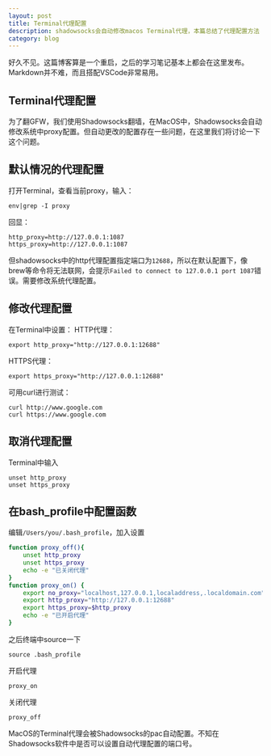```yaml
---
layout: post
title: Terminal代理配置
description: shadowsocks会自动修改macos Terminal代理，本篇总结了代理配置方法
category: blog
---
```


好久不见。这篇博客算是一个重启，之后的学习笔记基本上都会在这里发布。Markdown并不难，而且搭配VSCode非常易用。

## Terminal代理配置
为了翻GFW，我们使用Shadowsocks翻墙，在MacOS中，Shadowsocks会自动修改系统中proxy配置。但自动更改的配置存在一些问题，在这里我们将讨论一下这个问题。

## 默认情况的代理配置
打开Terminal，查看当前proxy，输入：  
```shell
env|grep -I proxy
```  
回显：  
```shell
http_proxy=http://127.0.0.1:1087  
https_proxy=http://127.0.0.1:1087
```
  
但shadowsocks中的http代理配置指定端口为`12688`，所以在默认配置下，像brew等命令将无法联网，会提示`Failed to connect to 127.0.0.1 port 1087`错误。需要修改系统代理配置。

## 修改代理配置
在Terminal中设置：
HTTP代理：
```shell
export http_proxy="http://127.0.0.1:12688"
```
HTTPS代理：
```shell
export https_proxy="http://127.0.0.1:12688"
```
可用curl进行测试：
```shell
curl http://www.google.com
curl https://www.google.com
```

## 取消代理配置
Terminal中输入
```shell
unset http_proxy
unset https_proxy
```

## 在bash_profile中配置函数
编辑`/Users/you/.bash_profile`，加入设置
```bash
function proxy_off(){
    unset http_proxy
    unset https_proxy
    echo -e "已关闭代理"
}
function proxy_on() {
    export no_proxy="localhost,127.0.0.1,localaddress,.localdomain.com"
    export http_proxy="http://127.0.0.1:12688"
    export https_proxy=$http_proxy
    echo -e "已开启代理"
}
```
之后终端中source一下
```shell
source .bash_profile
```
开启代理
```shell
proxy_on
```
关闭代理
```shell
proxy_off
```

MacOS的Terminal代理会被Shadowsocks的pac自动配置。不知在Shadowsocks软件中是否可以设置自动代理配置的端口号。